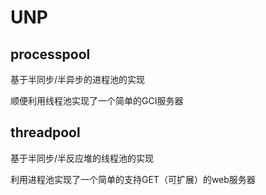 # UNP
## processpool

基于半同步/半异步的进程池的实现

顺便利用线程池实现了一个简单的GCI服务器


## threadpool

基于半同步/半反应堆的线程池的实现

利用进程池实现了一个简单的支持GET（可扩展）的web服务器
